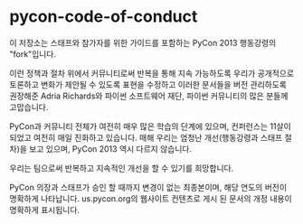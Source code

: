 pycon-code-of-conduct
=====================

이 저장소는 스태프와 참가자를 위한 가이드를 포함하는 PyCon 2013 행동강령의 "fork"입니다.

이런 정책과 절차 위에서 커뮤니티로써 반복을 통해 지속 가능하도록 우리가 공개적으로 토론하고 변화가 제안될 수 있도록 표현을 수정하고 이러한 문서들을 버전 관리하도록 권장해준 Adria Richards와 파이썬 소프트웨어 재단, 파이썬 커뮤니티의 많은 분들께 고맙습니다.

PyCon과 커뮤니티 전체가 여전히 매우 많은 학습의 단계에 있으며, 컨퍼런스는 11살이 되었고 여전히 매일 진화하고 있습니다. 매해 우리는 엄청난 개선(행동강령과 스태프 절차)을 보고 있으며, PyCon 2013 역시 다르지 않습니다.

우리는 팀으로써 반복하고 지속적인 개선을 할 수 있기를 희망합니다.

PyCon 의장과 스태프가 승인 할 때까지 변경이 없는 최종본이며, 해당 연도의 버전이 명확하게 나타납니다.
us.pycon.org의 웹사이트 컨텐츠로 게시 된 문서의 개정 내용이 명확하게 표시됩니다.
